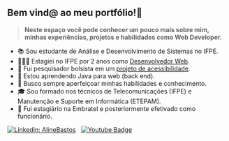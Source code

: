 <!-- [<img src="https://raw.githubusercontent.com/Gwolner/gwolner/master/img/linkedin.png" alt="Logo Linkedin"/>](https://www.linkedin.com/in/guilherme-wolner/) -->
<!-- [<img src="https://raw.githubusercontent.com/Gwolner/gwolner/master/img/youtube.png" alt="Logo Youtube"/>](https://www.youtube.com/channel/UC06__eMGkONUkmH1U8keyUg/videos) -->



<!-- &nbsp;&nbsp;&nbsp;
[<img src="https://raw.githubusercontent.com/Gwolner/gwolner/master/img/codepen.png" alt="Logo Codepen"/>](https://codepen.io/gwolner/pens/public)
-->
## Bem vind@ ao meu portfólio!📖 

> **Neste espaço você pode conhecer um pouco mais sobre mim, minhas experiências, projetos e habilidades como Web Developer.**

<!-- 🕵🏻‍♂️ Atualmente estou em busca de um estágio como Desenvolvedor Web (Front, Back ou Full). -->
- 📚 Sou estudante de Análise e Desenvolvimento de Sistemas no IFPE.
- 👨🏻‍💻 Estagiei no IFPE por 2 anos como [Desenvolvedor Web](https://github.com/Gwolner/csmo-ambulatorial).
- 🔬 Fui pesquisador bolsista em um [projeto de acessibilidade](https://github.com/Gwolner/pibex-hello-moodle).
- 🍁 Estou aprendendo Java para web (back end).
- 🌱 Busco sempre aperfeiçoar minhas habilidades e conhecimento.
- 🎓 Sou formado nos técnicos de Telecomunicações (IFPE) e Manutenção e Suporte em Informática (ETEPAM).
- 🎯 Fui estagiário na Embratel e posteriormente efetivado como funcionário.

[![Linkedin: AlineBastos](https://img.shields.io/badge/-GuilhermeWolner-blue?style=flat-square&logo=Linkedin&logoColor=white&link=https://www.linkedin.com/in/guilherme-wolner/)](https://www.linkedin.com/in/guilherme-wolner/)&nbsp;&nbsp;
[![Youtube Badge](https://img.shields.io/badge/-Youtube-FF0000?style=flat-square&labelColor=FF0000&logo=youtube&logoColor=white&link=https://www.youtube.com/channel/UC06__eMGkONUkmH1U8keyUg/videos)](https://www.youtube.com/channel/UC06__eMGkONUkmH1U8keyUg/videos)

<!-- [![gwolner's github stats](https://github-readme-stats.vercel.app/api?username=gwolner)](https://github.com/anuraghazra/github-readme-stats) -->
 
<!-- ![Top Langs](https://github-readme-stats.vercel.app/api/top-langs/?username=gwolner&hide=TeX&layout=compact) -->
